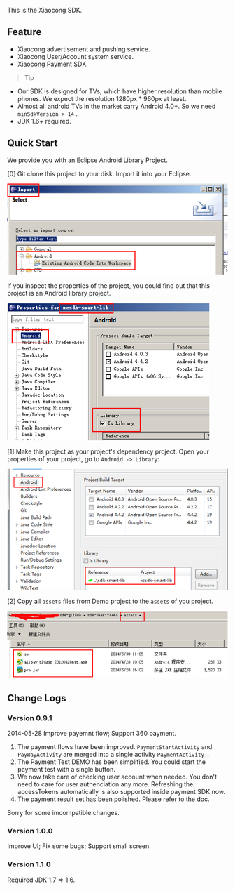 This is the Xiaocong SDK.

## Feature

* Xiaocong advertisement and pushing service.
* Xiaocong User/Account system service.
* Xiaocong Payment SDK.

> Tip
* Our SDK is designed for TVs, which have higher resolution than mobile phones. We expect the resolution 1280px * 960px at least.
* Almost all android TVs in the market carry Android 4.0+. So we need `minSdkVersion > 14` .
* JDK 1.6+ required.

## Quick Start


We provide you with an Eclipse Android Library Project.

[0] Git clone this project to your disk. Import it into your Eclipse.

![import project](doc/import_project.png)

If you inspect the properties of the project, you could find out that this project is an Android library project.

![this is a library](doc/properties_library.png)

[1] Make this project as your project's dependency project. Open your properties of your project, go to `Android -> Library`:

![](doc/add_lib.png)

[2] Copy all `assets` files from Demo project to the `assets` of you project.

![](doc/assets.png)

## Change Logs

### Version 0.9.1

2014-05-28
Improve payemnt flow; Support 360 payment.

1. The payment flows have been improved. `PaymentStartActivity` and `PayWayActivity` are merged into a single activity `PaymentActivity_`.
1. The Payment Test DEMO has been simplified. You could start the payment test with a single button.
1. We now take care of checking user account when needed. You don't need to care for user authenciation any more. Refreshing the accessTokens automatically is also supported inside payment SDK now.
1. The payment result set has been polished. Please refer to the doc.

Sorry for some imcompatible changes.

### Version 1.0.0

Improve UI; Fix some bugs; Support small screen.

### Version 1.1.0

Required JDK 1.7 => 1.6.


